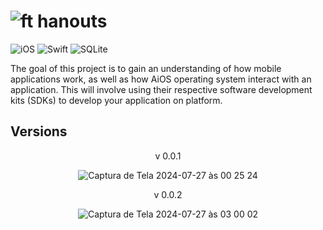 # ![ft hanouts](https://github.com/user-attachments/assets/e3f019d3-dc21-4222-b7da-01ce478ff592)

![iOS](https://img.shields.io/badge/iOS-000000?style=for-the-badge&logo=ios&logoColor=white) ![Swift](https://img.shields.io/badge/swift-F54A2A?style=for-the-badge&logo=swift&logoColor=white) ![SQLite](https://img.shields.io/badge/sqlite-%2307405e.svg?style=for-the-badge&logo=sqlite&logoColor=white)

The goal of this project is to gain an understanding of how mobile applications work, as well as how AiOS operating system interact with an application. This will involve using their respective software development kits (SDKs) to develop your application on platform.


## Versions

<div align="center">

  v 0.0.1
  
  ![Captura de Tela 2024-07-27 às 00 25 24](https://github.com/user-attachments/assets/ead2103a-4eef-417c-9f04-30477ec4eae9)

  v 0.0.2
  
  ![Captura de Tela 2024-07-27 às 03 00 02](https://github.com/user-attachments/assets/a07e44d0-b492-443f-b1f4-800bacd07dd3)

</div>
